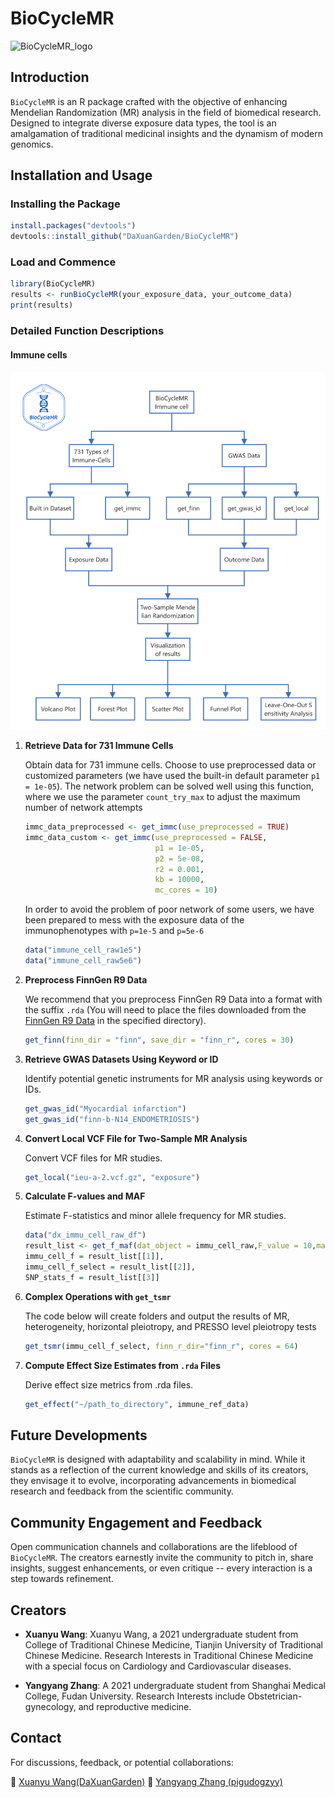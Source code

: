 # BioCycleMR

![BioCycleMR_logo](https://github.com/DaXuanGarden/BioCycleMR/assets/140375963/f421447f-ccf5-4b3f-a384-b5ea677083a3)

## Introduction

`BioCycleMR` is an R package crafted with the objective of enhancing Mendelian Randomization (MR) analysis in the field of biomedical research. Designed to integrate diverse exposure data types, the tool is an amalgamation of traditional medicinal insights and the dynamism of modern genomics.

## Installation and Usage

### Installing the Package

``` r
install.packages("devtools")
devtools::install_github("DaXuanGarden/BioCycleMR")
```

### Load and Commence

``` r
library(BioCycleMR)
results <- runBioCycleMR(your_exposure_data, your_outcome_data)
print(results)
```

### Detailed Function Descriptions

#### Immune cells

![](README/BioCycleMR_immc_En.png)

1.  **Retrieve Data for 731 Immune Cells**

    Obtain data for 731 immune cells. Choose to use preprocessed data or customized parameters (we have used the built-in default parameter `p1 = 1e-05`). The network problem can be solved well using this function, where we use the parameter `count_try_max` to adjust the maximum number of network attempts
    ``` r
    immc_data_preprocessed <- get_immc(use_preprocessed = TRUE)
    immc_data_custom <- get_immc(use_preprocessed = FALSE, 
								 p1 = 1e-05, 
								 p2 = 5e-08, 
								 r2 = 0.001, 
								 kb = 10000, 
								 mc_cores = 10)
    ```

	In order to avoid the problem of poor network of some users, we have been prepared to mess with the exposure data of the immunophenotypes with `p=1e-5` and `p=5e-6`
	```r
	data("immune_cell_raw1e5")
	data("immune_cell_raw5e6")
	```

2.  **Preprocess FinnGen R9 Data**

    We recommend that you preprocess FinnGen R9 Data into a format with the suffix `.rda` (You will need to place the files downloaded from the [FinnGen R9 Data](https://www.finngen.fi/en/access_results) in the specified directory).

    ``` r
    get_finn(finn_dir = "finn", save_dir = "finn_r", cores = 30)
    ```

3.  **Retrieve GWAS Datasets Using Keyword or ID**

    Identify potential genetic instruments for MR analysis using keywords or IDs.

    ``` r
    get_gwas_id("Myocardial infarction")
    get_gwas_id("finn-b-N14_ENDOMETRIOSIS")
    ```

4.  **Convert Local VCF File for Two-Sample MR Analysis**

    Convert VCF files for MR studies.

    ``` r
    get_local("ieu-a-2.vcf.gz", "exposure")
    ```

5.  **Calculate F-values and MAF**

    Estimate F-statistics and minor allele frequency for MR studies.

    ``` r
    data("dx_immu_cell_raw_df")
    result_list <- get_f_maf(dat_object = immu_cell_raw,F_value = 10,maf_threshold = 0.01,)
    immu_cell_f = result_list[[1]],
    immu_cell_f_select = result_list[[2]],
    SNP_stats_f = result_list[[3]]
    ```

6.  **Complex Operations with `get_tsmr`**

    The code below will create folders and output the results of MR, heterogeneity, horizontal pleiotropy, and PRESSO level pleiotropy tests

    ``` r
    get_tsmr(immu_cell_f_select, finn_r_dir="finn_r", cores = 64)
    ```

7.  **Compute Effect Size Estimates from `.rda` Files**

    Derive effect size metrics from .rda files.

    ``` r
    get_effect("~/path_to_directory", immune_ref_data)
    ```

## Future Developments

`BioCycleMR` is designed with adaptability and scalability in mind. While it stands as a reflection of the current knowledge and skills of its creators, they envisage it to evolve, incorporating advancements in biomedical research and feedback from the scientific community.

## Community Engagement and Feedback

Open communication channels and collaborations are the lifeblood of `BioCycleMR`. The creators earnestly invite the community to pitch in, share insights, suggest enhancements, or even critique -- every interaction is a step towards refinement.

## Creators

-   **Xuanyu Wang**: Xuanyu Wang, a 2021 undergraduate student from College of Traditional Chinese Medicine, Tianjin University of Traditional Chinese Medicine. Research Interests in Traditional Chinese Medicine with a special focus on Cardiology and Cardiovascular diseases. 

-   **Yangyang Zhang**: A  2021 undergraduate student from Shanghai Medical College, Fudan University. Research Interests include Obstetrician-gynecology, and reproductive medicine.

## Contact

For discussions, feedback, or potential collaborations:

📧 [Xuanyu Wang(DaXuanGarden)](mailto:daxuan111000@163.com) 📧 [Yangyang Zhang (pigudogzyy)](mailto:pigudogzyy@gmail.com)
